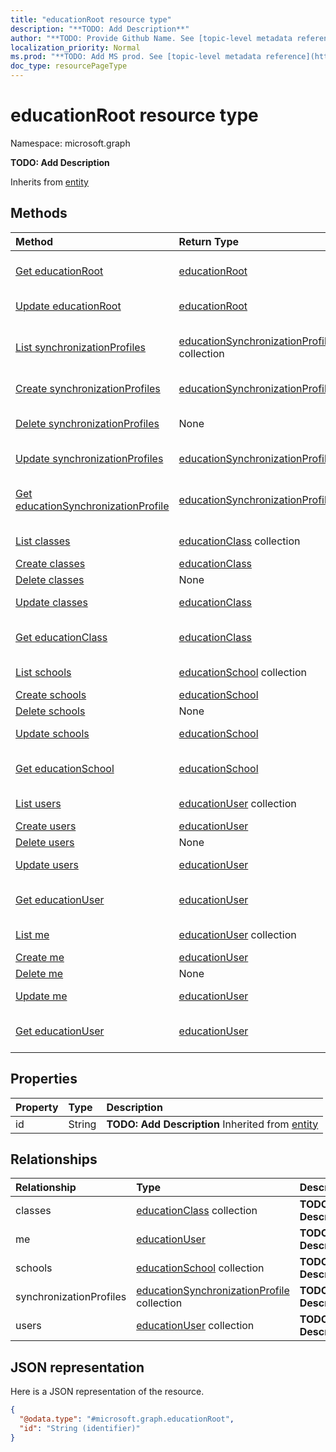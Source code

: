 ```yaml
---
title: "educationRoot resource type"
description: "**TODO: Add Description**"
author: "**TODO: Provide Github Name. See [topic-level metadata reference](https://msgo.azurewebsites.net/add/document/guidelines/metadata.html#topic-level-metadata)**"
localization_priority: Normal
ms.prod: "**TODO: Add MS prod. See [topic-level metadata reference](https://msgo.azurewebsites.net/add/document/guidelines/metadata.html#topic-level-metadata)**"
doc_type: resourcePageType
---
```


# educationRoot resource type


Namespace: microsoft.graph

**TODO: Add Description**


Inherits from [entity](../resources/entity.md)

## Methods
|Method|Return Type|Description|
|:---|:---|:---|
|[Get educationRoot](../api/educationroot-get.md)|[educationRoot](../resources/educationroot.md)|Read the properties and relationships of an [educationRoot](../resources/educationroot.md) object.|
|[Update educationRoot](../api/educationroot-update.md)|[educationRoot](../resources/educationroot.md)|Update the properties of an [educationRoot](../resources/educationroot.md) object.|
|[List synchronizationProfiles](../api/educationroot-list-synchronizationprofiles.md)|[educationSynchronizationProfile](../resources/educationsynchronizationprofile.md) collection|Get the educationSynchronizationProfiles from the synchronizationProfiles navigation property.|
|[Create synchronizationProfiles](../api/educationroot-post-synchronizationprofiles.md)|[educationSynchronizationProfile](../resources/educationsynchronizationprofile.md)|Create a new synchronizationProfiles object.|
|[Delete synchronizationProfiles](../api/educationroot-delete-synchronizationprofiles.md)|None|Delete a [educationSynchronizationProfile](../resources/educationsynchronizationprofile.md) object.|
|[Update synchronizationProfiles](../api/educationroot-update-synchronizationprofiles.md)|[educationSynchronizationProfile](../resources/educationsynchronizationprofile.md)|Update the properties of a synchronizationProfiles object.|
|[Get educationSynchronizationProfile](../api/educationsynchronizationprofile-get.md)|[educationSynchronizationProfile](../resources/educationsynchronizationprofile.md)|Read the properties and relationships of an [educationSynchronizationProfile](../resources/educationsynchronizationprofile.md) object.|
|[List classes](../api/educationroot-list-classes.md)|[educationClass](../resources/educationclass.md) collection|Get the educationClasses from the classes navigation property.|
|[Create classes](../api/educationroot-post-classes.md)|[educationClass](../resources/educationclass.md)|Create a new classes object.|
|[Delete classes](../api/educationroot-delete-classes.md)|None|Delete a [educationClass](../resources/educationclass.md) object.|
|[Update classes](../api/educationroot-update-classes.md)|[educationClass](../resources/educationclass.md)|Update the properties of a classes object.|
|[Get educationClass](../api/educationclass-get.md)|[educationClass](../resources/educationclass.md)|Read the properties and relationships of an [educationClass](../resources/educationclass.md) object.|
|[List schools](../api/educationroot-list-schools.md)|[educationSchool](../resources/educationschool.md) collection|Get the educationSchools from the schools navigation property.|
|[Create schools](../api/educationroot-post-schools.md)|[educationSchool](../resources/educationschool.md)|Create a new schools object.|
|[Delete schools](../api/educationroot-delete-schools.md)|None|Delete a [educationSchool](../resources/educationschool.md) object.|
|[Update schools](../api/educationroot-update-schools.md)|[educationSchool](../resources/educationschool.md)|Update the properties of a schools object.|
|[Get educationSchool](../api/educationschool-get.md)|[educationSchool](../resources/educationschool.md)|Read the properties and relationships of an [educationSchool](../resources/educationschool.md) object.|
|[List users](../api/educationroot-list-users.md)|[educationUser](../resources/educationuser.md) collection|Get the educationUsers from the users navigation property.|
|[Create users](../api/educationroot-post-users.md)|[educationUser](../resources/educationuser.md)|Create a new users object.|
|[Delete users](../api/educationroot-delete-users.md)|None|Delete a [educationUser](../resources/educationuser.md) object.|
|[Update users](../api/educationroot-update-users.md)|[educationUser](../resources/educationuser.md)|Update the properties of a users object.|
|[Get educationUser](../api/educationuser-get.md)|[educationUser](../resources/educationuser.md)|Read the properties and relationships of an [educationUser](../resources/educationuser.md) object.|
|[List me](../api/educationroot-list-me.md)|[educationUser](../resources/educationuser.md) collection|Get the educationUsers from the me navigation property.|
|[Create me](../api/educationroot-post-me.md)|[educationUser](../resources/educationuser.md)|Create a new me object.|
|[Delete me](../api/educationroot-delete-me.md)|None|Delete a [educationUser](../resources/educationuser.md) object.|
|[Update me](../api/educationroot-update-me.md)|[educationUser](../resources/educationuser.md)|Update the properties of a me object.|
|[Get educationUser](../api/educationuser-get.md)|[educationUser](../resources/educationuser.md)|Read the properties and relationships of an [educationUser](../resources/educationuser.md) object.|

## Properties
|Property|Type|Description|
|:---|:---|:---|
|id|String|**TODO: Add Description** Inherited from [entity](../resources/entity.md)|

## Relationships
|Relationship|Type|Description|
|:---|:---|:---|
|classes|[educationClass](../resources/educationclass.md) collection|**TODO: Add Description**|
|me|[educationUser](../resources/educationuser.md)|**TODO: Add Description**|
|schools|[educationSchool](../resources/educationschool.md) collection|**TODO: Add Description**|
|synchronizationProfiles|[educationSynchronizationProfile](../resources/educationsynchronizationprofile.md) collection|**TODO: Add Description**|
|users|[educationUser](../resources/educationuser.md) collection|**TODO: Add Description**|

## JSON representation
Here is a JSON representation of the resource.
<!-- {
  "blockType": "resource",
  "keyProperty": "id",
  "@odata.type": "microsoft.graph.educationRoot",
  "baseType": "microsoft.graph.entity",
  "openType": false
}
-->
``` json
{
  "@odata.type": "#microsoft.graph.educationRoot",
  "id": "String (identifier)"
}
```

